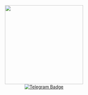 <div id="header" align="center">
  <img src= "https://media0.giphy.com/media/v1.Y2lkPTc5MGI3NjExZG0xYnlmb3VhZHh3c3NydXJ5ZmQyNDExd2JoMHJ6MjM3NDUxZGk0aiZlcD12MV9pbnRlcm5hbF9naWZfYnlfaWQmY3Q9Zw/KAq5w47R9rmTuvWOWa/giphy.gif" width="250"/>
</div>


<div id="badges" align="center">
  <a href="https://t.me/timrmn">
    <img src="https://img.shields.io/badge/Telegram-blue?style=for-the-badge&logo=linkedin&logoColor=white" alt="Telegram Badge"/>
  </a>
</div>
